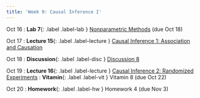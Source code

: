 ```yaml
---
title: 'Week 9: Causal Inference I'
---
```


Oct 16
: **Lab 7**{: .label .label-lab } [Nonparametric Methods](https://data102.datahub.berkeley.edu/hub/user-redirect/git-pull?repo=https%3A%2F%2Fgithub.com%2Fds-102%2Ffa23-materials&urlpath=lab%2Ftree%2Ffa23-materials%2Flab%2Flab07%2Flab07.ipynb&branch=main) (due Oct 18)

Oct 17
: **Lecture 15**{: .label .label-lecture } [Causal Inference 1: Association and Causation](lecture/lec15)

Oct 18
: **Discussion**{: .label .label-disc } [Discussion 8](https://drive.google.com/file/d/1IErvm40me-xlDBrRJuey7lC7EQNxAAKa/view?usp=sharing)

Oct 19
: **Lecture 16**{: .label .label-lecture } [Causal Inference 2: Randomized Experiments](lecture/lec14)
: **Vitamin**{: .label .label-vit } Vitamin 8 (due Oct 22)

Oct 20
: **Homework**{: .label .label-hw } Homework 4 (due Nov 3)
